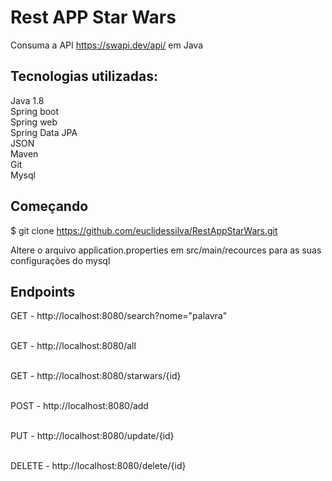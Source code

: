 # Rest APP Star Wars

Consuma a API https://swapi.dev/api/ em Java

## Tecnologias utilizadas:

Java 1.8<br>
Spring boot<br>
Spring web<br>
Spring Data JPA<br>
JSON<br>
Maven<br>
Git<br>
Mysql<br>

## Começando

$ git clone https://github.com/euclidessilva/RestAppStarWars.git

Altere o arquivo application.properties em src/main/recources para as suas configurações do mysql

## Endpoints

GET - http://localhost:8080/search?nome="palavra" <br><br>

GET - http://localhost:8080/all<br><br>

GET - http://localhost:8080/starwars/{id}<br><br>

POST - http://localhost:8080/add<br><br>

PUT - http://localhost:8080/update/{id}<br><br>

DELETE - http://localhost:8080/delete/{id}<br><br>
